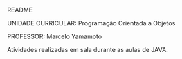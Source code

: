 README

UNIDADE CURRICULAR: Programação Orientada a Objetos

PROFESSOR: Marcelo Yamamoto

Atividades realizadas em sala durante as aulas de JAVA.
